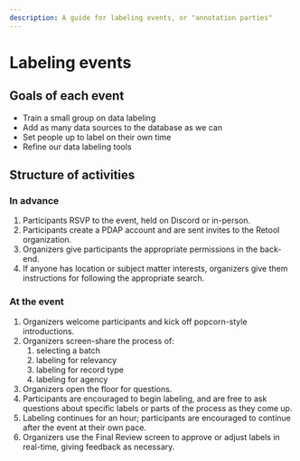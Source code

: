 ```yaml
---
description: A guide for labeling events, or "annotation parties"
---
```


# Labeling events

## Goals of each event

* Train a small group on data labeling
* Add as many data sources to the database as we can
* Set people up to label on their own time
* Refine our data labeling tools

## Structure of activities

### In advance

1. Participants RSVP to the event, held on Discord or in-person.
2. Participants create a PDAP account and are sent invites to the Retool organization.
3. Organizers give participants the appropriate permissions in the back-end.
4. If anyone has location or subject matter interests, organizers give them instructions for following the appropriate search.

### At the event

1. Organizers welcome participants and kick off popcorn-style introductions.
2. Organizers screen-share the process of:
   1. selecting a batch
   2. labeling for relevancy
   3. labeling for record type
   4. labeling for agency
3. Organizers open the floor for questions.
4. Participants are encouraged to begin labeling, and are free to ask questions about specific labels or parts of the process as they come up.
5. Labeling continues for an hour; participants are encouraged to continue after the event at their own pace.
6. Organizers use the Final Review screen to approve or adjust labels in real-time, giving feedback as necessary.
